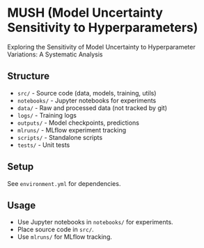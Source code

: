 # MUSH (Model Uncertainty Sensitivity to Hyperparameters)

Exploring the Sensitivity of Model Uncertainty to Hyperparameter Variations: A Systematic Analysis

## Structure
- `src/` - Source code (data, models, training, utils)
- `notebooks/` - Jupyter notebooks for experiments
- `data/` - Raw and processed data (not tracked by git)
- `logs/` - Training logs
- `outputs/` - Model checkpoints, predictions
- `mlruns/` - MLflow experiment tracking
- `scripts/` - Standalone scripts
- `tests/` - Unit tests

## Setup
See `environment.yml` for dependencies.

## Usage
- Use Jupyter notebooks in `notebooks/` for experiments.
- Place source code in `src/`.
- Use `mlruns/` for MLflow tracking.
